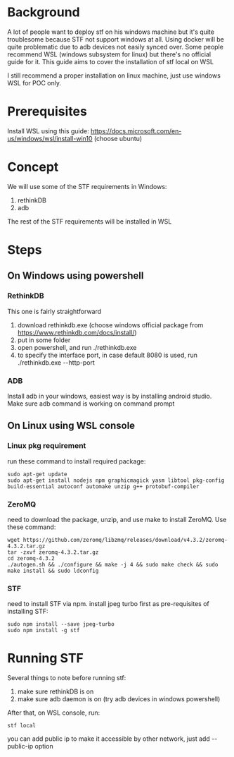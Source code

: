# Background
A lot of people want to deploy stf on his windows machine but it's quite troublesome because STF not support windows at all. Using docker will be quite problematic due to adb devices not easily synced over. Some people recommend WSL (windows subsystem for linux) but there's no official guide for it. This guide aims to cover the installation of stf local on WSL

I still recommend a proper installation on linux machine, just use windows WSL for POC only.

# Prerequisites
Install WSL using this guide: https://docs.microsoft.com/en-us/windows/wsl/install-win10 (choose ubuntu)

# Concept
We will use some of the STF requirements in Windows:
1. rethinkDB
2. adb

The rest of the STF requirements will be installed in WSL

# Steps

## On Windows using powershell

### RethinkDB
This one is fairly straightforward
1. download rethinkdb.exe (choose windows official package from https://www.rethinkdb.com/docs/install/)
2. put in some folder
3. open powershell, and run ./rethinkdb.exe
4. to specify the interface port, in case default 8080 is used, run ./rethinkdb.exe --http-port <desired port>
  
### ADB
Install adb in your windows, easiest way is by installing android studio. Make sure adb command is working on command prompt

## On Linux using WSL console

### Linux pkg requirement
run these command to install required package:
~~~
sudo apt-get update
sudo apt-get install nodejs npm graphicmagick yasm libtool pkg-config build-essential autoconf automake unzip g++ protobuf-compiler
~~~

### ZeroMQ
need to download the package, unzip, and use make to install ZeroMQ. Use these command:
~~~
wget https://github.com/zeromq/libzmq/releases/download/v4.3.2/zeromq-4.3.2.tar.gz
tar -zxvf zeromq-4.3.2.tar.gz
cd zeromq-4.3.2
./autogen.sh && ./configure && make -j 4 && sudo make check && sudo make install && sudo ldconfig
~~~

### STF
need to install STF via npm. install jpeg turbo first as pre-requisites of installing STF:
~~~
sudo npm install --save jpeg-turbo
sudo npm install -g stf
~~~

# Running STF

Several things to note before running stf:
1. make sure rethinkDB is on
2. make sure adb daemon is on (try adb devices in windows powershell)

After that, on WSL console, run:
~~~
stf local
~~~

you can add public ip to make it accessible by other network, just add --public-ip <desired ip> option
